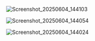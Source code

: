 ![Screenshot_20250604_144103](https://github.com/user-attachments/assets/b690e753-9d3c-4061-8da0-552c9fa6f263)

![Screenshot_20250604_144054](https://github.com/user-attachments/assets/27cb2997-2773-487c-89de-a5ae749e7b43)

![Screenshot_20250604_144024](https://github.com/user-attachments/assets/a8bed8ea-18cd-49f0-90dd-1ef9bdbef401)
